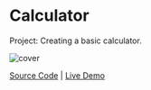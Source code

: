# Calculator

Project: Creating a basic calculator.

![cover](cover.png)

[Source Code](./README.md) | [Live Demo](https://gattuso.dev/js-projects/calculator)

